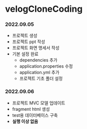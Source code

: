 # velogCloneCoding

### 2022.09.05
- 프로젝트 생성
- 프로젝트 ppt 작성
- 프로젝트 화면 명세서 작성
- 기본 설정 완료
  - dependencies 추가
  - application.properties 수정
  - application.yml 추가
  - 프로젝트 기초 폴더 설정


### 2022.09.06
- 프로젝트 MVC 모델 업데이트
- fragment html 생성
- test용 데이터베이스 구축
- __실행 이상 없음__
